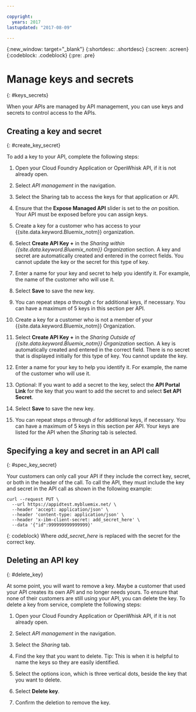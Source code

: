 ```yaml
---

copyright:
  years: 2017
lastupdated: "2017-08-09"

---
```



{:new_window: target="_blank"}
{:shortdesc: .shortdesc}
{:screen: .screen}
{:codeblock: .codeblock}
{:pre: .pre}

# Manage keys and secrets
{: #keys_secrets}

When your APIs are managed by API management, you can use keys and secrets to control access to the APIs.

## Creating a key and secret
{: #create_key_secret}

To add a key to your API, complete the following steps:

1. Open your Cloud Foundry Application or OpenWhisk API, if it is not already open.

2. Select *API management* in the navigation.

3. Select the Sharing tab to access the keys for that application or API. 

4. Ensure that the **Expose Managed API** slider is set to the *on* position. Your API must be exposed before you can assign keys.

5. Create a key for a customer who has access to your {{site.data.keyword.Bluemix_notm}} organization.
  1. Select **Create API Key +** in the *Sharing within {{site.data.keyword.Bluemix_notm}} Organization* section. A key and secret are automatically created and entered in the correct fields. You cannot update the key or the secret for this type of key. 
  2. Enter a name for your key and secret to help you identify it. For example, the name of the customer who will use it.
  3. Select **Save** to save the new key.
  4. You can repeat steps *a* through *c* for additional keys, if necessary. You can have a maximum of 5 keys in this section per API.

6. Create a key for a customer who is not a member of your {{site.data.keyword.Bluemix_notm}} Organization.
  1. Select **Create API Key +** in the *Sharing Outside of {{site.data.keyword.Bluemix_notm}} Organization* section. A key is automatically created and entered in the correct field. There is no secret that is displayed initially for this type of key. You cannot update the key. 
  2. Enter a name for your key to help you identify it. For example, the name of the customer who will use it.
  3. Optional: If you want to add a secret to the key, select the **API Portal Link** for the key that you want to add the secret to and select **Set API Secret**.
  4. Select **Save** to save the new key.
  5. You can repeat steps *a* through *d* for additional keys, if necessary. You can have a maximum of 5 keys in this section per API.
Your keys are listed for the API when the *Sharing* tab is selected.

## Specifying a key and secret in an API call
{: #spec_key_secret}

Your customers can only call your API if they include the correct key, secret, or both in the header of the call. To call the API, they must include the key and secret in the API call as shown in the following example:
```
curl --request PUT \
  --url https://appidtest.mybluemix.net/ \
  --header 'accept: application/json' \
  --header 'content-type: application/json' \
  --header 'x-ibm-client-secret: add_secret_here' \
  --data '{"id":999999999999999}'
```
{: codeblock}
Where *add_secret_here* is replaced with the secret for the correct key. 

## Deleting an API key
{: #delete_key}

At some point, you will want to remove a key. Maybe a customer that used your API creates its own API and no longer needs yours. To ensure that none of their customers are still using your API, you can delete the key. To delete a key from service, complete the following steps:

1. Open your Cloud Foundry Application or OpenWhisk API, if it is not already open.

2. Select *API management* in the navigation.

3. Select the *Sharing* tab.

4. Find the key that you want to delete. Tip: This is when it is helpful to name the keys so they are easily identified.

5. Select the options icon, which is three vertical dots, beside the key that you want to delete. 

6. Select **Delete key**.

7. Confirm the deletion to remove the key.
